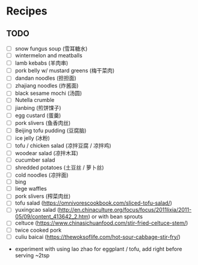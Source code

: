 # Recipes

## TODO

- [ ] snow fungus soup (雪耳糖水)
- [ ] wintermelon and meatballs
- [ ] lamb kebabs (羊肉串)
- [ ] pork belly w/ mustard greens (梅干菜肉)
- [ ] dandan noodles (担担面)
- [ ] zhajiang noodles (炸酱面)
- [ ] black sesame mochi (汤圆)
- [ ] Nutella crumble
- [ ] jianbing (煎饼馃子)
- [ ] egg custard (蛋羹)
- [ ] pork slivers (鱼香肉丝)
- [ ] Beijing tofu pudding (豆腐脑)
- [ ] ice jelly (冰粉)
- [ ] tofu / chicken salad (凉拌豆腐 / 凉拌鸡)
- [ ] woodear salad (凉拌木耳)
- [ ] cucumber salad
- [ ] shredded potatoes (土豆丝 / 萝卜丝)
- [ ] cold noodles (凉拌面)
- [ ] bing
- [ ] liege waffles
- [ ] pork slivers (榨菜肉丝)
- [ ] tofu salad (https://omnivorescookbook.com/sliced-tofu-salad/)
- [ ] yuxingcao salad (http://en.chinaculture.org/focus/focus/2011lixia/2011-05/09/content_413642_2.htm) or with bean sprouts
- [ ] celtuce (https://www.chinasichuanfood.com/stir-fried-celtuce-stem/)
- [ ] twice cooked pork
- [ ] culiu baicai (https://thewoksoflife.com/hot-sour-cabbage-stir-fry/)

* experiment with using lao zhao for eggplant / tofu, add right before serving ~2tsp
